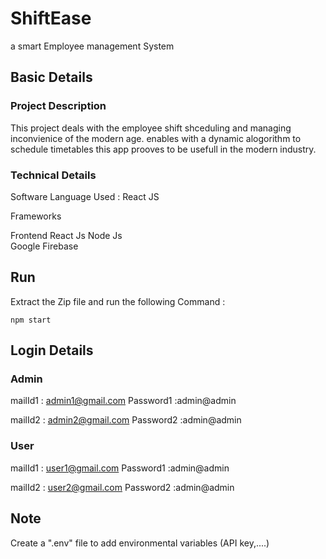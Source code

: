 # ShiftEase
a smart Employee management System


## Basic Details

### Project Description
This project deals with the employee shift shceduling and managing inconvienice of the modern age.
enables with a dynamic alogorithm to schedule timetables this app prooves to be usefull in the modern industry.

### Technical Details
Software
Language Used : React JS

Frameworks

Frontend 
React Js
Node Js  
Google Firebase

## Run
Extract the Zip file and run the following Command :
```
npm start
```
## Login Details
### Admin
  mailId1 : admin1@gmail.com
  Password1 :admin@admin

  mailId2 : admin2@gmail.com
  Password2 :admin@admin

  
### User
  mailId1 : user1@gmail.com
  Password1 :admin@admin

  mailId2 : user2@gmail.com
  Password2 :admin@admin

## Note
Create a ".env" file to add environmental variables (API key,....)


